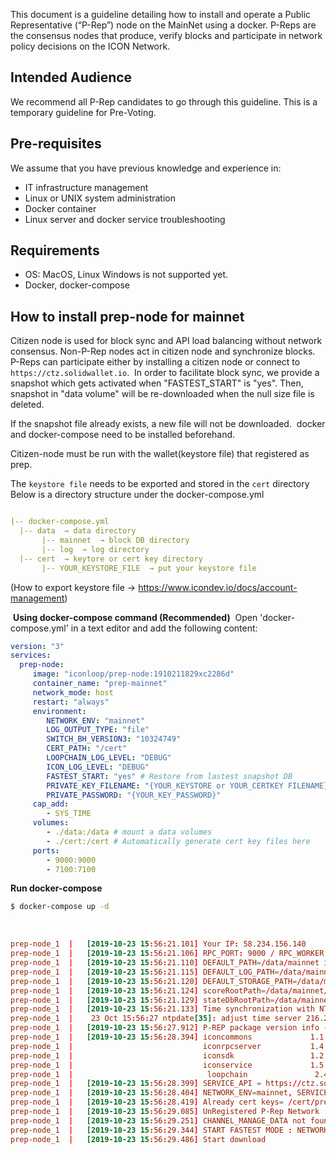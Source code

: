 This document is a guideline detailing how to install and operate a Public Representative (“P-Rep”) node on the MainNet using a docker.
P-Reps are the consensus nodes that produce, verify blocks and participate in network policy decisions on the ICON Network.
​
​
## Intended Audience

We recommend all P-Rep candidates to go through this guideline.
This is a temporary guideline for Pre-Voting.
​
​
## Pre-requisites

We assume that you have previous knowledge and experience in:
- IT infrastructure management
- Linux or UNIX system administration
- Docker container
- Linux server and docker service troubleshooting
​

## Requirements

- OS: MacOS, Linux
Windows is not supported yet.
- Docker, docker-compose
​

## How to install prep-node for mainnet

Citizen node is used for block sync and API load balancing without network consensus.
Non-P-Rep nodes act in citizen node and synchronize blocks.
​
P-Reps can participate either by installing a citizen node or connect to `https://ctz.solidwallet.io`.
​
In order to facilitate block sync, we provide a snapshot which gets activated when  "FASTEST_START" is "yes". Then, snapshot in "data volume" will be re-downloaded when the null size file is deleted.

If the snapshot file already exists, a new file will not be downloaded.
​
docker and docker-compose need to be installed beforehand.

Citizen-node must be run with the wallet(keystore file) that registered as prep.

The `keystore file` needs to be exported and stored in the `cert` directory
Below is a directory structure under the docker-compose.yml

```yaml

|-- docker-compose.yml   
  |-- data  → data directory            
       |-- mainnet  → block DB directory 
       |-- log  → log directory
  |-- cert  → keytore or cert key directory
       |-- YOUR_KEYSTORE_FILE  → put your keystore file

```

(How to export keystore file → https://www.icondev.io/docs/account-management)  

​
**Using docker-compose command (Recommended)**
​
Open 'docker-compose.yml' in a text editor and add the following content:
```yaml
version: "3"
services:
  prep-node:
     image: "iconloop/prep-node:1910211829xc2286d"
     container_name: "prep-mainnet"
     network_mode: host     
     restart: "always"
     environment:
        NETWORK_ENV: "mainnet"
        LOG_OUTPUT_TYPE: "file"
        SWITCH_BH_VERSION3: "10324749"
        CERT_PATH: "/cert"
        LOOPCHAIN_LOG_LEVEL: "DEBUG"
        ICON_LOG_LEVEL: "DEBUG"        
        FASTEST_START: "yes" # Restore from lastest snapshot DB
        PRIVATE_KEY_FILENAME: "{YOUR_KEYSTORE or YOUR_CERTKEY FILENAME}" # only file name
        PRIVATE_PASSWORD: "{YOUR_KEY_PASSWORD}"
     cap_add:
        - SYS_TIME      
     volumes:
        - ./data:/data # mount a data volumes
        - ./cert:/cert # Automatically generate cert key files here
     ports:
        - 9000:9000
        - 7100:7100
```

**Run docker-compose**

```bash
$ docker-compose up -d
```
​
​
```conf
prep-node_1  |   [2019-10-23 15:56:21.101] Your IP: 58.234.156.140
prep-node_1  |   [2019-10-23 15:56:21.106] RPC_PORT: 9000 / RPC_WORKER: 3
prep-node_1  |   [2019-10-23 15:56:21.110] DEFAULT_PATH=/data/mainnet in Docker Container
prep-node_1  |   [2019-10-23 15:56:21.115] DEFAULT_LOG_PATH=/data/mainnet/log
prep-node_1  |   [2019-10-23 15:56:21.120] DEFAULT_STORAGE_PATH=/data/mainnet/.storage
prep-node_1  |   [2019-10-23 15:56:21.124] scoreRootPath=/data/mainnet/.score_data/score
prep-node_1  |   [2019-10-23 15:56:21.129] stateDbRootPath=/data/mainnet/.score_data/db
prep-node_1  |   [2019-10-23 15:56:21.133] Time synchronization with NTP / NTP SERVER: time.google.com
prep-node_1  |    23 Oct 15:56:27 ntpdate[35]: adjust time server 216.239.35.0 offset -0.000066 sec
prep-node_1  |   [2019-10-23 15:56:27.912] P-REP package version info - _1910211829xc2286d
prep-node_1  |   [2019-10-23 15:56:28.394] iconcommons             1.1.2
prep-node_1  |                             iconrpcserver           1.4.5
prep-node_1  |                             iconsdk                 1.2.0
prep-node_1  |                             iconservice             1.5.15
prep-node_1  |                              loopchain               2.4.15
prep-node_1  |   [2019-10-23 15:56:28.399] SERVICE_API = https://ctz.solidwallet.io/api/v3 / SUBSCRIBE_USE_HTTPS=true
prep-node_1  |   [2019-10-23 15:56:28.404] NETWORK_ENV=mainnet, SERVICE=mainnet, ENDPOINT_URL=https://ctz.solidwallet.io
prep-node_1  |   [2019-10-23 15:56:28.419] Already cert keys= /cert/prep_test1.key
prep-node_1  |   [2019-10-23 15:56:29.085] UnRegistered P-Rep Network
prep-node_1  |   [2019-10-23 15:56:29.251] CHANNEL_MANAGE_DATA not found - /prep_peer/conf/channel_manange_data.json
prep-node_1  |   [2019-10-23 15:56:29.344] START FASTEST MODE : NETWORK_NAME=MainctzNet
prep-node_1  |   [2019-10-23 15:56:29.486] Start download
```
